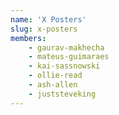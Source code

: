 ```yaml
---
name: 'X Posters'
slug: x-posters
members:
    - gaurav-makhecha
    - mateus-guimaraes
    - kai-sassnowski
    - ollie-read
    - ash-allen
    - juststeveking
---
```

